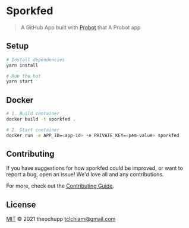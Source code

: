 # Sporkfed

> A GitHub App built with [Probot](https://github.com/probot/probot) that A Probot app

## Setup

```sh
# Install dependencies
yarn install

# Run the bot
yarn start
```

## Docker

```sh
# 1. Build container
docker build -t sporkfed .

# 2. Start container
docker run -e APP_ID=<app-id> -e PRIVATE_KEY=<pem-value> sporkfed
```

## Contributing

If you have suggestions for how sporkfed could be improved, or want to report a bug, open an issue! We'd love all and any contributions.

For more, check out the [Contributing Guide](CONTRIBUTING.md).

## License

[MIT](LICENSE) © 2021 theochupp <tclchiam@gmail.com>
